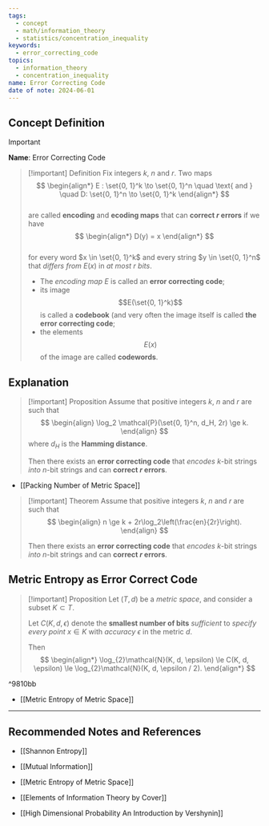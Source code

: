 ```yaml
---
tags:
  - concept
  - math/information_theory
  - statistics/concentration_inequality
keywords:
  - error_correcting_code
topics:
  - information_theory
  - concentration_inequality
name: Error Correcting Code
date of note: 2024-06-01
---
```


## Concept Definition

>[!important]
>**Name**: Error Correcting Code

>[!important] Definition
>Fix integers $k$, $n$ and $r$. Two maps
>$$
> \begin{align*}
> E : \set{0, 1}^k \to \set{0, 1}^n \quad \text{ and } \quad D: \set{0, 1}^n \to \set{0, 1}^k
> \end{align*}
>$$  
>are called **encoding** and **ecoding maps** that can **correct $r$ errors** if we have
>$$
> \begin{align*}
> D(y) = x
> \end{align*}
>$$  
>for every word $x \in  \set{0, 1}^k$ and every string $y \in  \set{0, 1}^n$ that *differs from* $E(x)$ in *at most $r$ bits*. 
>
>- The *encoding map* $E$ is called an **error correcting code**; 
>- its image $$E(\set{0, 1}^k)$$ is called a **codebook** (and very often the image itself is called **the error correcting code**; 
>- the elements $$E(x)$$ of the image are called **codewords**.



## Explanation





>[!important] Proposition
>Assume that positive integers $k$, $n$ and $r$ are such that
>$$
> \begin{align}
> \log_2 \mathcal{P}(\set{0, 1}^n, d_H, 2r) \ge k. 
> \end{align}
>$$ 
> where $d_H$ is the **Hamming distance**. 
> 
> Then there exists an **error correcting code** that *encodes* $k$-bit strings *into* $n$-bit
> strings and can **correct $r$ errors**.

- [[Packing Number of Metric Space]]

>[!important] Theorem
>Assume that positive integers $k$, $n$ and $r$ are such that
>$$
> \begin{align}
> n \ge k + 2r\log_2\left(\frac{en}{2r}\right). 
> \end{align}
>$$ 
>
>
> Then there exists an **error correcting code** that *encodes* $k$-bit strings *into* $n$-bit strings and can **correct $r$ errors**.

## Metric Entropy as Error Correct Code 

>[!important] Proposition
>Let $(T,d)$ be a *metric space*, and consider a subset $K \subset T$. 
>
>Let $C(K, d, \epsilon)$ denote the **smallest number of bits** *sufficient* to *specify every point* $x\in K$ with *accuracy* $\epsilon$ in the metric $d$.
>
>Then
>$$
>\begin{align*}
> \log_{2}\mathcal{N}(K, d, \epsilon) \le C(K, d, \epsilon) \le \log_{2}\mathcal{N}(K, d, \epsilon / 2).
\end{align*}
>$$ 

^9810bb

- [[Metric Entropy of Metric Space]]



-----------
##  Recommended Notes and References


- [[Shannon Entropy]]
- [[Mutual Information]]

- [[Metric Entropy of Metric Space]]


- [[Elements of Information Theory by Cover]]
- [[High Dimensional Probability An Introduction by Vershynin]]